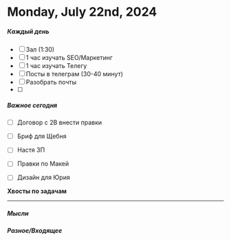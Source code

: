 # Monday, July 22nd, 2024

##### Каждый день
- [ ] Зал (1:30)
- [ ] 1 час изучать SEO/Маркетинг
- [ ] 1 час изучать Телегу
- [ ] Посты в телеграм  (30-40 минут)
- [ ] Разобрать почты
- [ ] 
##### Важное сегодня
- [ ] Договор с 2В внести правки
- [ ] Бриф для Щебня
- [ ] Настя ЗП
- [ ] Правки по Макей
- [ ] Дизайн для Юрия


**Хвосты по задачам**

---

##### Мысли

##### Разное/Входящее
